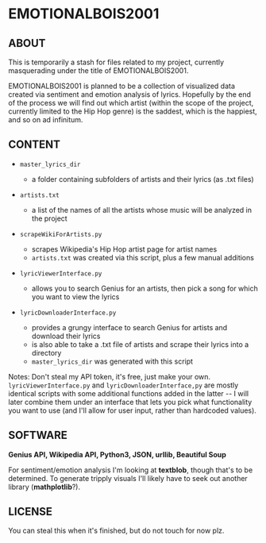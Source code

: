 # EMOTIONALBOIS2001

## ABOUT
This is temporarily a stash for files related to my project, currently masquerading under the title of EMOTIONALBOIS2001. 

EMOTIONALBOIS2001 is planned to be a collection of visualized data created via sentiment and emotion analysis of lyrics. Hopefully by the end of the process we will find out which artist (within the scope of the project, currently limited to the Hip Hop genre) is the saddest, which is the happiest, and so on ad infinitum.

## CONTENT
* `master_lyrics_dir`
  + a folder containing subfolders of artists and their lyrics (as .txt files)
  
* `artists.txt`
  + a list of the names of all the artists whose music will be analyzed in the project
  
* `scrapeWikiForArtists.py`
  + scrapes Wikipedia's Hip Hop artist page for artist names
   + `artists.txt` was created via this script, plus a few manual additions
   
* `lyricViewerInterface.py`
  + allows you to search Genius for an artists, then pick a song for which you want to view the lyrics
  
* `lyricDownloaderInterface.py`
  + provides a grungy interface to search Genius for artists and download their lyrics
  + is also able to take a .txt file of artists and scrape their lyrics into a directory
  + `master_lyrics_dir` was generated with this script
  
Notes: Don't steal my API token, it's free, just make your own. `lyricViewerInterface.py` and `lyricDownloaderInterface,py` are mostly identical scripts with some additional functions added in the latter -- I will later combine them under an interface that lets you pick what functionality you want to use (and I'll allow for user input, rather than hardcoded values).

## SOFTWARE
**Genius API, Wikipedia API, Python3, JSON, urllib, Beautiful Soup**

For sentiment/emotion analysis I'm looking at **textblob**, though that's to be determined. To generate tripply visuals I'll likely have to seek out another library (**mathplotlib**?).

## LICENSE
You can steal this when it's finished, but do not touch for now plz.
